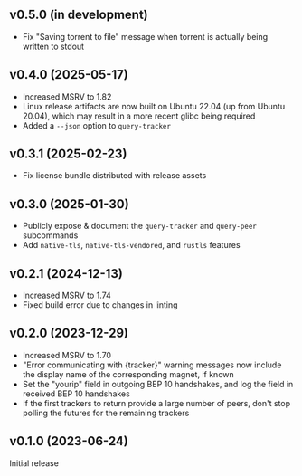 v0.5.0 (in development)
-----------------------
- Fix "Saving torrent to file" message when torrent is actually being written
  to stdout

v0.4.0 (2025-05-17)
-------------------
- Increased MSRV to 1.82
- Linux release artifacts are now built on Ubuntu 22.04 (up from Ubuntu 20.04),
  which may result in a more recent glibc being required
- Added a `--json` option to `query-tracker`

v0.3.1 (2025-02-23)
-------------------
- Fix license bundle distributed with release assets

v0.3.0 (2025-01-30)
-------------------
- Publicly expose & document the `query-tracker` and `query-peer` subcommands
- Add `native-tls`, `native-tls-vendored`, and `rustls` features

v0.2.1 (2024-12-13)
-------------------
- Increased MSRV to 1.74
- Fixed build error due to changes in linting

v0.2.0 (2023-12-29)
-------------------
- Increased MSRV to 1.70
- "Error communicating with {tracker}" warning messages now include the display
  name of the corresponding magnet, if known
- Set the "yourip" field in outgoing BEP 10 handshakes, and log the field in
  received BEP 10 handshakes
- If the first trackers to return provide a large number of peers, don't stop
  polling the futures for the remaining trackers

v0.1.0 (2023-06-24)
-------------------
Initial release
